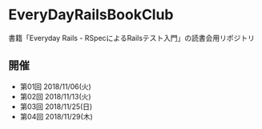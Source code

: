 # EveryDayRailsBookClub

書籍「Everyday Rails - RSpecによるRailsテスト入門」の読書会用リポジトリ

## 開催

* 第01回 2018/11/06(火)
* 第02回 2018/11/13(火)
* 第03回 2018/11/25(日)
* 第04回 2018/11/29(木)

